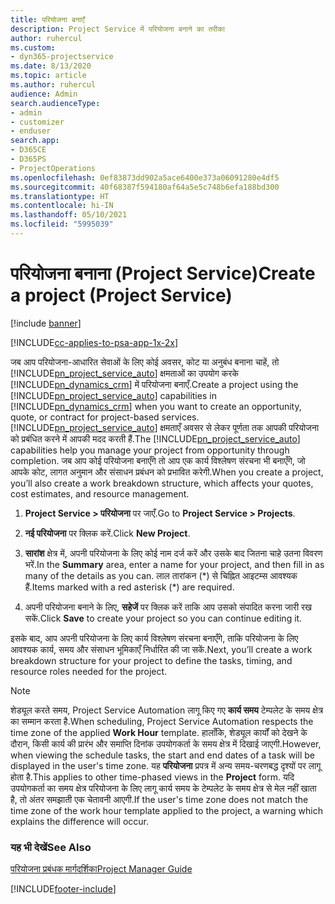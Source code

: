 ```yaml
---
title: परियोजना बनाएँ
description: Project Service में परियोजना बनाने का तरीका
author: ruhercul
ms.custom:
- dyn365-projectservice
ms.date: 8/13/2020
ms.topic: article
ms.author: ruhercul
audience: Admin
search.audienceType:
- admin
- customizer
- enduser
search.app:
- D365CE
- D365PS
- ProjectOperations
ms.openlocfilehash: 0ef83873dd902a5ace6400e373a06091280e4df5
ms.sourcegitcommit: 40f68387f594180af64a5e5c748b6efa188bd300
ms.translationtype: HT
ms.contentlocale: hi-IN
ms.lasthandoff: 05/10/2021
ms.locfileid: "5995039"
---
```

# <a name="create-a-project-project-service"></a><span data-ttu-id="177cf-103">परियोजना बनाना (Project Service)</span><span class="sxs-lookup"><span data-stu-id="177cf-103">Create a project (Project Service)</span></span>

[!include [banner](../includes/psa-now-project-operations.md)]

[!INCLUDE[cc-applies-to-psa-app-1x-2x](../includes/cc-applies-to-psa-app-1x-2x.md)]

<span data-ttu-id="177cf-104">जब आप परियोजना-आधारित सेवाओं के लिए कोई अवसर, कोट या अनुबंध बनाना चाहें, तो [!INCLUDE[pn_project_service_auto](../includes/pn-project-service-auto.md)] क्षमताओं का उपयोग करके [!INCLUDE[pn_dynamics_crm](../includes/pn-dynamics-crm.md)] में परियोजना बनाएँ.</span><span class="sxs-lookup"><span data-stu-id="177cf-104">Create a project using the [!INCLUDE[pn_project_service_auto](../includes/pn-project-service-auto.md)] capabilities in [!INCLUDE[pn_dynamics_crm](../includes/pn-dynamics-crm.md)] when you want to create an opportunity, quote, or contract for project-based services.</span></span> <span data-ttu-id="177cf-105">[!INCLUDE[pn_project_service_auto](../includes/pn-project-service-auto.md)] क्षमताएँ अवसर से लेकर पूर्णता तक आपकी परियोजना को प्रबंधित करने में आपकी मदद करती हैं.</span><span class="sxs-lookup"><span data-stu-id="177cf-105">The [!INCLUDE[pn_project_service_auto](../includes/pn-project-service-auto.md)] capabilities help you manage your project from opportunity through completion.</span></span> <span data-ttu-id="177cf-106">जब आप कोई परियोजना बनाएँगे तो आप एक कार्य विश्लेषण संरचना भी बनाएँगे, जो आपके कोट, लागत अनुमान और संसाधन प्रबंधन को प्रभावित करेगी.</span><span class="sxs-lookup"><span data-stu-id="177cf-106">When you create a project, you’ll also create a work breakdown structure, which affects your quotes, cost estimates, and resource management.</span></span>  
  
1.  <span data-ttu-id="177cf-107">**Project Service > परियोजना** पर जाएँ.</span><span class="sxs-lookup"><span data-stu-id="177cf-107">Go to **Project Service > Projects**.</span></span>  
  
2.  <span data-ttu-id="177cf-108">**नई परियोजना** पर क्लिक करें.</span><span class="sxs-lookup"><span data-stu-id="177cf-108">Click **New Project**.</span></span>  
  
3.  <span data-ttu-id="177cf-109">**सारांश** क्षेत्र में, अपनी परियोजना के लिए कोई नाम दर्ज करें और उसके बाद जितना चाहे उतना विवरण भरें.</span><span class="sxs-lookup"><span data-stu-id="177cf-109">In the **Summary** area, enter a name for your project, and then fill in as many of the details as you can.</span></span> <span data-ttu-id="177cf-110">लाल तारांकन (\*) से चिह्नित आइटम्स आवश्यक हैं.</span><span class="sxs-lookup"><span data-stu-id="177cf-110">Items marked with a red asterisk (\*) are required.</span></span>  
  
4.  <span data-ttu-id="177cf-111">अपनी परियोजना बनाने के लिए, **सहेजें** पर क्लिक करें ताकि आप उसको संपादित करना जारी रख सकें.</span><span class="sxs-lookup"><span data-stu-id="177cf-111">Click **Save** to create your project so you can continue editing it.</span></span>  
  
<span data-ttu-id="177cf-112">इसके बाद, आप अपनी परियोजना के लिए कार्य विश्लेषण संरचना बनाएँगे, ताकि परियोजना के लिए आवश्यक कार्य, समय और संसाधन भूमिकाएँ निर्धारित की जा सकें.</span><span class="sxs-lookup"><span data-stu-id="177cf-112">Next, you’ll create a work breakdown structure for your project to define the tasks, timing, and resource roles needed for the project.</span></span>  

> [!NOTE]
> <span data-ttu-id="177cf-113">शेड्यूल करते समय, Project Service Automation लागू किए गए **कार्य समय** टेम्पलेट के समय क्षेत्र का सम्मान करता है.</span><span class="sxs-lookup"><span data-stu-id="177cf-113">When scheduling, Project Service Automation respects the time zone of the applied **Work Hour** template.</span></span> <span data-ttu-id="177cf-114">हालाँकि, शेड्यूल कार्यों को देखने के दौरान, किसी कार्य की प्रारंभ और समाप्ति दिनांक उपयोगकर्ता के समय क्षेत्र में दिखाई जाएगी.</span><span class="sxs-lookup"><span data-stu-id="177cf-114">However, when viewing the schedule tasks, the start and end dates of a task will be displayed in the user's time zone.</span></span> <span data-ttu-id="177cf-115">यह **परियोजना** प्रपत्र में अन्य समय-चरणबद्ध दृश्यों पर लागू होता है.</span><span class="sxs-lookup"><span data-stu-id="177cf-115">This applies to other time-phased views in the **Project** form.</span></span> <span data-ttu-id="177cf-116">यदि उपयोगकर्ता का समय क्षेत्र परियोजना के लिए लागू कार्य समय के टेम्पलेट के समय क्षेत्र से मेल नहीं खाता है, तो अंतर समझाती एक चेतावनी आएगी.</span><span class="sxs-lookup"><span data-stu-id="177cf-116">If the user's time zone does not match the time zone of the work hour template applied to the project, a warning which explains the difference will occur.</span></span> 
  
### <a name="see-also"></a><span data-ttu-id="177cf-117">यह भी देखें</span><span class="sxs-lookup"><span data-stu-id="177cf-117">See Also</span></span>  
 [<span data-ttu-id="177cf-118">परियोजना प्रबंधक मार्गदर्शिका</span><span class="sxs-lookup"><span data-stu-id="177cf-118">Project Manager Guide</span></span>](../psa/project-manager-guide.md)


[!INCLUDE[footer-include](../includes/footer-banner.md)]